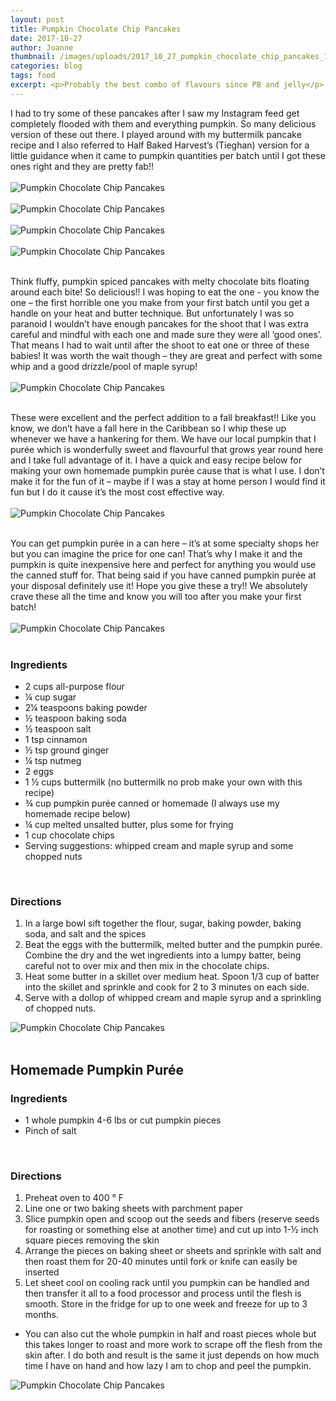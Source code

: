 ```yaml
---
layout: post
title: Pumpkin Chocolate Chip Pancakes
date: 2017-10-27
author: Joanne
thumbnail: /images/uploads/2017_10_27_pumpkin_chocolate_chip_pancakes_1.jpg
categories: blog
tags: food
excerpt: <p>Probably the best combo of flavours since PB and jelly</p>
---
```


I had to try some of these pancakes after I saw my Instagram feed get completely flooded with them and everything pumpkin. So many delicious version of these out there. I played around with my buttermilk pancake recipe and I also referred to Half Baked Harvest’s (Tieghan) version for a little guidance when it came to pumpkin quantities per batch until I got these ones right and they are pretty fab!!
<br>
<br>
![Pumpkin Chocolate Chip Pancakes](/images/uploads/2017_10_27_pumpkin_chocolate_chip_pancakes_2.jpg)
<br>
<br>
![Pumpkin Chocolate Chip Pancakes](/images/uploads/2017_10_27_pumpkin_chocolate_chip_pancakes_3.jpg)
<br>
<br>
![Pumpkin Chocolate Chip Pancakes](/images/uploads/2017_10_27_pumpkin_chocolate_chip_pancakes_4.jpg)
<br>
<br>
![Pumpkin Chocolate Chip Pancakes](/images/uploads/2017_10_27_pumpkin_chocolate_chip_pancakes_5.jpg)
<br>
<br>

Think fluffy, pumpkin spiced pancakes with melty chocolate bits floating around each bite! So delicious!! I was hoping to eat the one - you know the one &ndash; the first horrible one you make from your first batch until you get a handle on your heat and butter technique. But unfortunately I was so paranoid I wouldn’t have enough pancakes for the shoot that I was extra careful and mindful with each one and made sure they were all ‘good ones’. That means I had to wait until after the shoot to eat one or three of these babies! It was worth the wait though &ndash; they are great and perfect with some whip and a good drizzle/pool of maple syrup!
<br>
<br>
![Pumpkin Chocolate Chip Pancakes](/images/uploads/2017_10_27_pumpkin_chocolate_chip_pancakes_6.jpg)
<br>
<br>

These were excellent and the perfect addition to a fall breakfast!! Like you know, we don’t have a fall here in the Caribbean so I whip these up whenever we have a hankering for them. We have our local pumpkin that I purée which is wonderfully sweet and flavourful that grows year round here and I take full advantage of it. I have a quick and easy recipe below for making your own homemade pumpkin purée cause that is what I use.  I don’t make it for the fun of it &ndash; maybe if I was a stay at home person I would find it fun but I do it cause it’s the most cost effective way.
<br>
<br>
![Pumpkin Chocolate Chip Pancakes](/images/uploads/2017_10_27_pumpkin_chocolate_chip_pancakes_7.jpg)
<br>
<br>

You can get pumpkin purée in a can here &ndash; it’s at some specialty shops her but you can imagine the price for one can! That’s why I make it and the pumpkin is quite inexpensive here and perfect for anything  you would use the canned stuff for. That being said if you have canned pumpkin purée at your disposal definitely use it! Hope you give these a try!! We absolutely crave these all the time and know you will too after you make your first batch!
<br>
<br>
![Pumpkin Chocolate Chip Pancakes](/images/uploads/2017_10_27_pumpkin_chocolate_chip_pancakes_8.jpg)
<br>
<br>

### Ingredients

* 2 cups all-purpose flour
* &frac14; cup sugar
* 2&frac14; teaspoons baking powder
* &frac12; teaspoon baking soda
* &frac12; teaspoon salt
* 1 tsp cinnamon
* &frac12; tsp ground ginger
* &frac14; tsp nutmeg
* 2 eggs
* 1 &frac12; cups buttermilk (no buttermilk no prob make your own with this recipe)
* &frac34; cup pumpkin purée canned or homemade (I always use my homemade recipe below)
* &frac14; cup melted unsalted butter, plus some for frying
* 1 cup chocolate chips
* Serving suggestions: whipped cream and maple syrup and some chopped nuts
<br>

### Directions

1. In a large bowl sift together the flour, sugar, baking powder, baking soda, and salt and the spices
2. Beat the eggs with the buttermilk, melted butter and the pumpkin purée. Combine the dry and the wet ingredients into a lumpy batter, being careful not to over mix and then mix in the chocolate chips.
3. Heat some butter in a skillet over medium heat. Spoon 1/3 cup of batter into the skillet and sprinkle and cook for 2 to 3 minutes on each side.
4. Serve with a dollop of whipped cream and maple syrup and a sprinkling of chopped nuts.

![Pumpkin Chocolate Chip Pancakes](/images/uploads/2017_10_27_pumpkin_chocolate_chip_pancakes_9.jpg)
<br>
<br>

## Homemade Pumpkin Purée

### Ingredients

* 1 whole pumpkin 4-6 lbs or cut pumpkin pieces
* Pinch of salt
<br>

### Directions

1. Preheat oven to 400 ° F
1. Line one or two baking sheets with parchment paper
2. Slice pumpkin open and scoop out the seeds and fibers (reserve seeds for roasting or something else at another time) and cut up into 1-½ inch square pieces removing the skin
3. Arrange the pieces on baking sheet or sheets and sprinkle with salt and then roast them for 20-40 minutes until fork or knife can easily be inserted
4. Let sheet cool on cooling rack until you pumpkin can be handled and then transfer it all to a food processor and process until the flesh is smooth. Store in the fridge for up to one week and freeze for up to 3 months.

* You can also cut the whole pumpkin in half and roast pieces whole but this takes longer to roast and more work to scrape off the flesh from the skin after. I do both and result is the same it just depends on how much time I have on hand and how lazy I am to chop and peel the pumpkin.

![Pumpkin Chocolate Chip Pancakes](/images/uploads/2017_10_27_pumpkin_chocolate_chip_pancakes_10.jpg)
